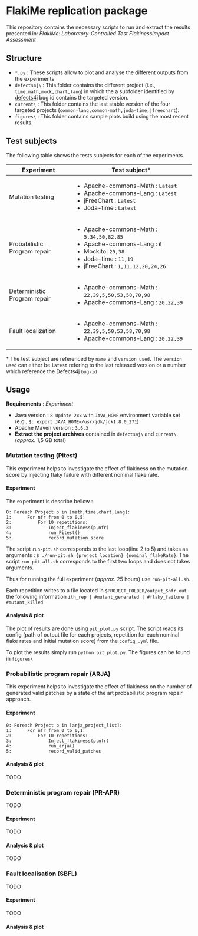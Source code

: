 # FlakiMe replication package

This repository contains the necessary scripts to run and extract the results presented in:  _FlakiMe: Laboratory-Controlled Test FlakinessImpact Assessment_

## Structure

- `*.py` : These scripts allow to plot and analyse the different outputs from the experiments
- `defects4j\` : This folder contains the different project (i.e., `time,math,mock,chart,lang`) in which the a subfolder identified by [defects4j](https://github.com/rjust/defects4j) bug id contains the targeted version.
- `current\` : This folder contains the last stable version of the four targeted projects (`common-lang,common-math,joda-time,jfreechart`).
- `figures\` : This folder contains sample plots build using the most recent results.

## Test subjects
The following table shows the tests subjects for each of the experiments

| Experiment                   | Test subject*                                                                                                                                                                                        |
| ---------------------------- | ---------------------------------------------------------------------------------------------------------------------------------------------------------------------------------------------------- |
| Mutation testing             | <ul> <li>Apache-commons-Math : `Latest`</li> <li>Apache-commons-Lang : `Latest`</li> <li>jFreeChart : `Latest` </li> <li>Joda-time : `Latest` </li> </ul>                                            |
| Probabilistic Program repair | <ul>  <li>Apache-commons-Math : `5,34,50,82,85`</li>  <li>Apache-commons-Lang : `6`</li>  <li>Mockito: `29,38` </li>  <li>Joda-time : `11,19` </li> <li>jFreeChart : `1,11,12,20,24,26` </li>  </ul> |
| Deterministic Program repair | <ul>  <li>Apache-commons-Math : `22,39,5,50,53,58,70,98`</li>  <li>Apache-commons-Lang : `20,22,39`</li>  </ul>                                                                                      |
| Fault localization           | <ul>  <li>Apache-commons-Math : `22,39,5,50,53,58,70,98`</li>  <li>Apache-commons-Lang : `20,22,39`</li>  </ul>                                                                                      |

\* The test subject are referenced by `name` and `version used`. The `version used` can either be `latest` refering to the last released version or a number which reference the Defects4j `bug-id`
## Usage
**Requirements** :
*Experiment*
- Java version : `8 Update 2xx` with `JAVA_HOME` environment variable set (e.g., `$: export JAVA_HOME=/usr/jdk/jdk1.8.0_271`)
- Apache Maven version : `3.6.3`
- **Extract the project archives** contained in `defects4j\` and `current\`. (*approx*. 1,5 GB total)

### Mutation testing (Pitest)
This experiment helps to investigate the effect of flakiness on the mutation score by injecting flaky failure with different nominal flake rate.
#### Experiment
The experiment is describe bellow :

```
0: Foreach Project p in [math,time,chart,lang]:
1:      For nfr from 0 to 0,5:
2:          For 10 repetitions:
3:              Inject_flakiness(p,nfr)
4:              run_Pitest()
5:              record_mutation_score
```
The script `run-pit.sh` corresponds to the last loop(line 2 to 5) and takes as arguments : `$ ./run-pit.sh {project_location} {nominal_flakeRate}`. The script `run-pit-all.sh` corresponds to the first two loops and does not takes arguments.

Thus for running the full experiment (*approx*. 25 hours) use `run-pit-all.sh`. 

Each repetition writes to a file located in `$PROJECT_FOLDER/output_$nfr.out` the following information `ith_rep | #mutant_generated | #flaky_failure | #mutant_killed`

#### Analysis & plot
The plot of results are done using `pit_plot.py` script. The script reads its config (path of output file for each projects, repetition for each nominal flake rates and initial mutation score) from the `config_.yml` file.

To plot the results simply run `python pit_plot.py`. The figures can be found in `figures\`
### Probabilistic program repair (ARJA)
This experiment helps to investigate the effect of flakiness on the number of generated valid patches by a state of the art probabilistic program repair approach.
#### Experiment
```
0: Foreach Project p in [arja_project_list]:
1:      For nfr from 0 to 0,1:
2:          For 10 repetitions:
3:              Inject_flakiness(p,nfr)
4:              run_arja()
5:              record_valid_patches
```
#### Analysis & plot
TODO
### Deterministic program repair (PR-APR)
TODO
#### Experiment
TODO
#### Analysis & plot
TODO
### Fault localisation (SBFL)
TODO
#### Experiment
TODO
#### Analysis & plot

